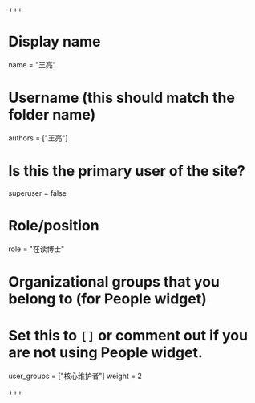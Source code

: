 +++
# Display name
name = "王亮"

# Username (this should match the folder name)
authors = ["王亮"]

# Is this the primary user of the site?
superuser = false

# Role/position
role = "在读博士"

# Organizational groups that you belong to (for People widget)
#   Set this to `[]` or comment out if you are not using People widget.
user_groups = ["核心维护者"]
weight = 2

+++
